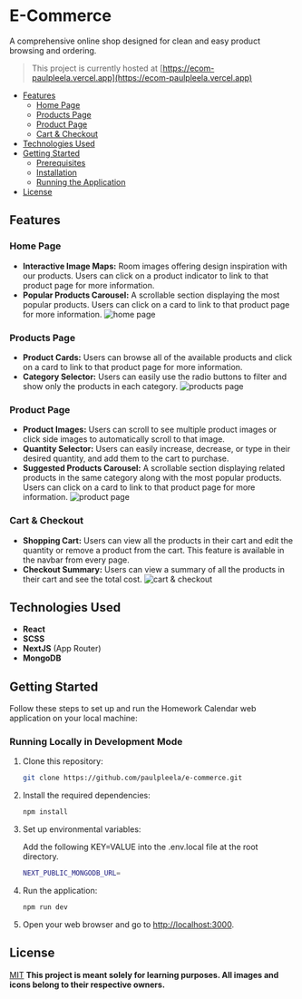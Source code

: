 
# E-Commerce

A comprehensive online shop designed for clean and easy product browsing and ordering.

> This project is currently hosted at [https://ecom-paulpleela.vercel.app](https://ecom-paulpleela.vercel.app)

- [Features](#features)
  - [Home Page](#home-page)
  - [Products Page](#products-page)
  - [Product Page](#product-page)
  - [Cart & Checkout](#cart--checkout)
- [Technologies Used](#technologies-used)
- [Getting Started](#getting-started)
  - [Prerequisites](#prerequisites)
  - [Installation](#installation)
  - [Running the Application](#running-the-application)
- [License](#license)


## Features

### Home Page

* **Interactive Image Maps:** Room images offering design inspiration with our products. Users can click on a product indicator to link to that product page for more information.
* **Popular Products Carousel:** A scrollable section displaying the most popular products. Users can click on a card to link to that product page for more information.
![home page](https://i.imgur.com/XYXnHlx.png)

### Products Page

* **Product Cards:** Users can browse all of the available products and click on a card to link to that product page for more information.
* **Category Selector:** Users can easily use the radio buttons to filter and show only the products in each category.
![products page](https://i.imgur.com/HHFXCBI.png)

### Product Page

* **Product Images:** Users can scroll to see multiple product images or click side images to automatically scroll to that image.
* **Quantity Selector:** Users can easily increase, decrease, or type in their desired quantity, and add them to the cart to purchase.
* **Suggested Products Carousel:** A scrollable section displaying related products in the same category along with the most popular products. Users can click on a card to link to that product page for more information.
![product page](https://i.imgur.com/5osePyj.png)

### Cart & Checkout

* **Shopping Cart:** Users can view all the products in their cart and edit the quantity or remove a product from the cart. This feature is available in the navbar from every page.
* **Checkout Summary:** Users can view a summary of all the products in their cart and see the total cost.
![cart & checkout](https://i.imgur.com/GgZXxKK.png)


## Technologies Used

* **React**
* **SCSS**
* **NextJS** (App Router)
* **MongoDB**


## Getting Started

Follow these steps to set up and run the Homework Calendar web application on your local machine:


### Running Locally in Development Mode

1. Clone this repository:

    ```bash
    git clone https://github.com/paulpleela/e-commerce.git
    ```

2. Install the required dependencies:

    ```bash
    npm install
    ```

3. Set up environmental variables:

    Add the following KEY=VALUE into the .env.local file at the root directory.

    ```bash
    NEXT_PUBLIC_MONGODB_URL=
    ```

4. Run the application:

    ```bash
    npm run dev
    ```

5. Open your web browser and go to [http://localhost:3000](http://localhost:3000).


## License

[MIT](https://choosealicense.com/licenses/mit/)
**This project is meant solely for learning purposes. All images and icons belong to their respective owners.**
